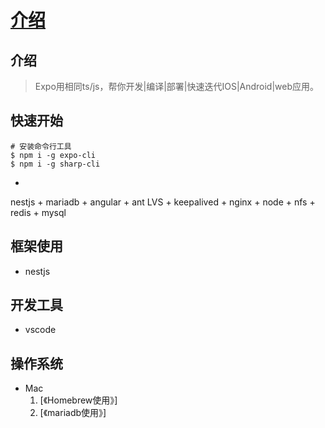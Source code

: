 # [介绍]

## 介绍
> Expo用相同ts/js，帮你开发|编译|部署|快速迭代IOS|Android|web应用。

## 快速开始
```
# 安装命令行工具
$ npm i -g expo-cli
$ npm i -g sharp-cli
```

- 
nestjs + mariadb + angular + ant
LVS + keepalived + nginx + node + nfs + redis + mysql

## 框架使用
- nestjs

## 开发工具
- vscode 

## 操作系统
- Mac
    1. [《Homebrew使用》]
    2. [《mariadb使用》]

## 
[《MHS笔记》]: https://mhsnet.github.io/mhsnote/ "《MHS笔记》"

[《介绍》]: https://mhsnet.github.io/mhsnote/os/mac/homebrew/index.html "《Homebrew使用》"
[介绍]: https://mhsnet.github.io/mhsnote/framework/react-native/expo/introduction.html "介绍"